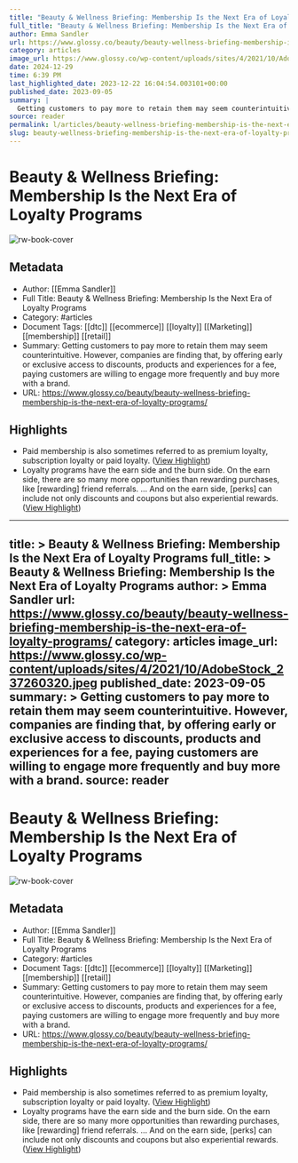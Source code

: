 ```yaml
---
title: "Beauty & Wellness Briefing: Membership Is the Next Era of Loyalty Programs"
full_title: "Beauty & Wellness Briefing: Membership Is the Next Era of Loyalty Programs"
author: Emma Sandler
url: https://www.glossy.co/beauty/beauty-wellness-briefing-membership-is-the-next-era-of-loyalty-programs/
category: articles
image_url: https://www.glossy.co/wp-content/uploads/sites/4/2021/10/AdobeStock_237260320.jpeg
date: 2024-12-29
time: 6:39 PM
last_highlighted_date: 2023-12-22 16:04:54.003101+00:00
published_date: 2023-09-05
summary: |
  Getting customers to pay more to retain them may seem counterintuitive. However, companies are finding that, by offering early or exclusive access to discounts, products and experiences for a fee, paying customers are willing to engage more frequently and buy more with a brand.
source: reader
permalink: l/articles/beauty-wellness-briefing-membership-is-the-next-era-of-loyalty-programs
slug: beauty-wellness-briefing-membership-is-the-next-era-of-loyalty-programs
---
```

# Beauty & Wellness Briefing: Membership Is the Next Era of Loyalty Programs

![rw-book-cover](https://www.glossy.co/wp-content/uploads/sites/4/2021/10/AdobeStock_237260320.jpeg)

## Metadata
- Author: [[Emma Sandler]]
- Full Title: Beauty & Wellness Briefing: Membership Is the Next Era of Loyalty Programs
- Category: #articles
- Document Tags: [[dtc]] [[ecommerce]] [[loyalty]] [[Marketing]] [[membership]] [[retail]] 
- Summary: Getting customers to pay more to retain them may seem counterintuitive. However, companies are finding that, by offering early or exclusive access to discounts, products and experiences for a fee, paying customers are willing to engage more frequently and buy more with a brand.
- URL: https://www.glossy.co/beauty/beauty-wellness-briefing-membership-is-the-next-era-of-loyalty-programs/

## Highlights
- Paid membership is also sometimes referred to as premium loyalty, subscription loyalty or paid loyalty. ([View Highlight](https://read.readwise.io/read/01hj947rm9rm4fzh54vtye8k36))
- Loyalty programs have the earn side and the burn side. On the earn side, there are so many more opportunities than rewarding purchases, like [rewarding] friend referrals. … And on the earn side, [perks] can include not only discounts and coupons but also experiential rewards. ([View Highlight](https://read.readwise.io/read/01hj94bfmcbsdf0g4947ks92bg))


---
title: >
  Beauty & Wellness Briefing: Membership Is the Next Era of Loyalty Programs
full_title: >
  Beauty & Wellness Briefing: Membership Is the Next Era of Loyalty Programs
author: >
  Emma Sandler
url: https://www.glossy.co/beauty/beauty-wellness-briefing-membership-is-the-next-era-of-loyalty-programs/
category: articles
image_url: https://www.glossy.co/wp-content/uploads/sites/4/2021/10/AdobeStock_237260320.jpeg
published_date: 2023-09-05
summary: >
  Getting customers to pay more to retain them may seem counterintuitive. However, companies are finding that, by offering early or exclusive access to discounts, products and experiences for a fee, paying customers are willing to engage more frequently and buy more with a brand.
source: reader
---
# Beauty & Wellness Briefing: Membership Is the Next Era of Loyalty Programs

![rw-book-cover](https://www.glossy.co/wp-content/uploads/sites/4/2021/10/AdobeStock_237260320.jpeg)

## Metadata
- Author: [[Emma Sandler]]
- Full Title: Beauty & Wellness Briefing: Membership Is the Next Era of Loyalty Programs
- Category: #articles
- Document Tags: [[dtc]] [[ecommerce]] [[loyalty]] [[Marketing]] [[membership]] [[retail]] 
- Summary: Getting customers to pay more to retain them may seem counterintuitive. However, companies are finding that, by offering early or exclusive access to discounts, products and experiences for a fee, paying customers are willing to engage more frequently and buy more with a brand.
- URL: https://www.glossy.co/beauty/beauty-wellness-briefing-membership-is-the-next-era-of-loyalty-programs/

## Highlights
- Paid membership is also sometimes referred to as premium loyalty, subscription loyalty or paid loyalty. ([View Highlight](https://read.readwise.io/read/01hj947rm9rm4fzh54vtye8k36))
- Loyalty programs have the earn side and the burn side. On the earn side, there are so many more opportunities than rewarding purchases, like [rewarding] friend referrals. … And on the earn side, [perks] can include not only discounts and coupons but also experiential rewards. ([View Highlight](https://read.readwise.io/read/01hj94bfmcbsdf0g4947ks92bg))


